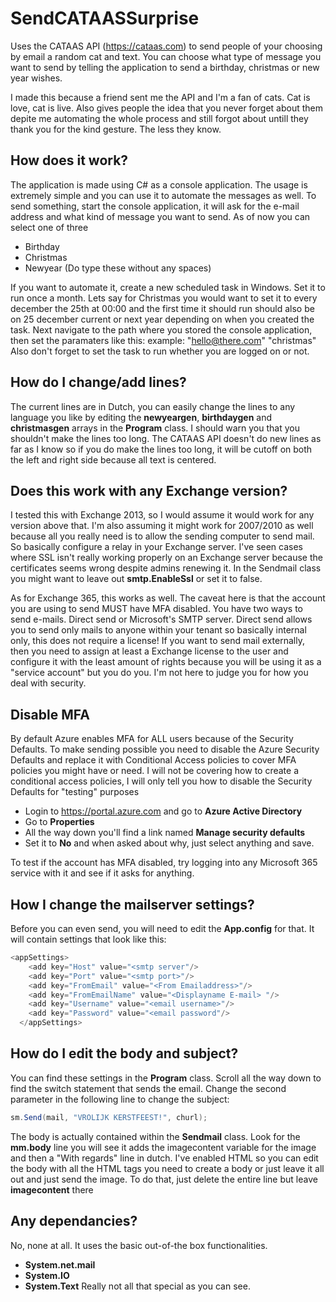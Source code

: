 # SendCATAASSurprise
Uses the CATAAS API (https://cataas.com) to send people of your choosing by email a random cat and text. 
You can choose what type of message you want to send by telling the application to send a birthday, christmas or new year wishes. 

I made this because a friend sent me the API and I'm a fan of cats. Cat is love, cat is live. 
Also gives people the idea that you never forget about them depite me automating the whole process and still forgot about untill they thank you for the kind gesture. 
The less they know.

## How does it work?
The application is made using C# as a console application. The usage is extremely simple and you can use it to automate the messages as well.
To send something, start the console application, it will ask for the e-mail address and what kind of message you want to send. As of now you can select one of three
- Birthday
- Christmas
- Newyear
(Do type these without any spaces)

If you want to automate it, create a new scheduled task in Windows. Set it to run once a month. Lets say for Christmas you would want to set it to every december the 25th at 00:00 and the first time it should run should also be on 25 december current or next year depending on when you created the task.
Next navigate to the path where you stored the console application, then set the paramaters like this: <emailaddress> <typeofmessage> 
example: "hello@there.com" "christmas"
Also don't forget to set the task to run whether you are logged on or not. 

## How do I change/add lines?
The current lines are in Dutch, you can easily change the lines to any language you like by editing the **newyeargen**, **birthdaygen** and **christmasgen** arrays in the **Program** class.
I should warn you that you shouldn't make the lines too long. The CATAAS API doesn't do new lines as far as I know so if you do make the lines too long, it will be cutoff on both the left and right side because all text is centered. 

## Does this work with any Exchange version?
I tested this with Exchange 2013, so I would assume it would work for any version above that. 
I'm also assuming it might work for 2007/2010 as well because all you really need is to allow the sending computer to send mail. So basically configure a relay in your Exchange server.
I've seen cases where SSL isn't really working properly on an Exchange server because the certificates seems wrong despite admins renewing it.
In the Sendmail class you might want to leave out **smtp.EnableSsl** or set it to false.

As for Exchange 365, this works as well. The caveat here is that the account you are using to send MUST have MFA disabled. 
You have two ways to send e-mails. Direct send or Microsoft's SMTP server.
Direct send allows you to send only mails to anyone within your tenant so basically internal only, this does not require a license!
If you want to send mail externally, then you need to assign at least a Exchange license to the user and configure it with the least amount of rights because you will be using it as a "service account" but you do you. I'm not here to judge you for how you deal with security.

## Disable MFA
By default Azure enables MFA for ALL users because of the Security Defaults. To make sending possible you need to disable the Azure Security Defaults and replace it with Conditional Access policies to cover MFA policies you might have or need. 
I will not be covering how to create a conditional access policies, I will only tell you how to disable the Security Defaults for "testing" purposes
- Login to https://portal.azure.com and go to **Azure Active Directory**
- Go to **Properties**
- All the way down you'll find a link named **Manage security defaults**
- Set it to **No** and when asked about why, just select anything and save.

To test if the account has MFA disabled, try logging into any Microsoft 365 service with it and see if it asks for anything. 

## How I change the mailserver settings?
Before you can even send, you will need to edit the **App.config** for that. It will contain settings that look like this:
```C#
<appSettings>
    <add key="Host" value="<smtp server"/>
    <add key="Port" value="<smtp port>"/>
    <add key="FromEmail" value="<From Emailaddress>"/>
    <add key="FromEmailName" value="<Displayname E-mail> "/>
    <add key="Username" value="<email username>"/>
    <add key="Password" value="<email password"/>
  </appSettings>
  ``` 

 ## How do I edit the body and subject?
You can find these settings in the **Program** class. 
Scroll all the way down to find the switch statement that sends the email. 
Change the second parameter in the following line to change the subject: 
```C#
sm.Send(mail, "VROLIJK KERSTFEEST!", churl);
```
The body is actually contained within the **Sendmail** class. Look for the **mm.body** line you will see it adds the imagecontent variable for the image and then a "With regards" line in dutch.
I've enabled HTML so you can edit the body with all the HTML tags you need to create a body or just leave it all out and just send the image. To do that, just delete the entire line but leave **imagecontent** there

## Any dependancies?
No, none at all. It uses the basic out-of-the box functionalities. 
- **System.net.mail**
- **System.IO**
- **System.Text**
Really not all that special as you can see. 
